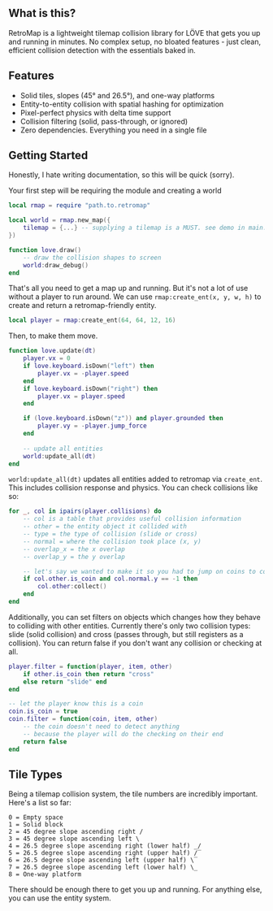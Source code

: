 ## What is this?

RetroMap is a lightweight tilemap collision library for LÖVE that gets you up and running in minutes. No complex setup, no bloated features - just clean, efficient collision detection with the essentials baked in.

## Features

- Solid tiles, slopes (45° and 26.5°), and one-way platforms
- Entity-to-entity collision with spatial hashing for optimization
- Pixel-perfect physics with delta time support
- Collision filtering (solid, pass-through, or ignored)
- Zero dependencies. Everything you need in a single file

## Getting Started

Honestly, I hate writing documentation, so this will be quick (sorry).

Your first step will be requiring the module and creating a world

```lua
local rmap = require "path.to.retromap"

local world = rmap.new_map({
	tilemap = {...} -- supplying a tilemap is a MUST. see demo in main.lua for an example
})

function love.draw()
	-- draw the collision shapes to screen
	world:draw_debug()
end
```

That's all you need to get a map up and running. But it's not a lot of use without a player to run around.
We can use `rmap:create_ent(x, y, w, h)` to create and return a retromap-friendly entity.

```lua
local player = rmap:create_ent(64, 64, 12, 16)
```

Then, to make them move.

```lua
function love.update(dt)
    player.vx = 0
    if love.keyboard.isDown("left") then
        player.vx = -player.speed
    end
    if love.keyboard.isDown("right") then
        player.vx = player.speed
    end

    if (love.keyboard.isDown("z")) and player.grounded then
        player.vy = -player.jump_force
    end
    
    -- update all entities
    world:update_all(dt)
end
```

`world:update_all(dt)` updates all entities added to retromap via `create_ent`. This includes collision response and physics.
You can check collisions like so:

```lua
for _, col in ipairs(player.collisions) do
	-- col is a table that provides useful collision information
	-- other = the entity object it collided with
	-- type = the type of collision (slide or cross)
	-- normal = where the collision took place (x, y)
	-- overlap_x = the x overlap
	-- overlap_y = the y overlap

	-- let's say we wanted to make it so you had to jump on coins to collect them
	if col.other.is_coin and col.normal.y == -1 then
		col.other:collect()
	end
end
```

Additionally, you can set filters on objects which changes how they behave to colliding with other entities.
Currently there's only two collision types: slide (solid collision) and cross (passes through, but still registers as a collision). You can return false if you don't want any collision or checking at all.

```lua
player.filter = function(player, item, other)
	if other.is_coin then return "cross"
	else return "slide" end
end

-- let the player know this is a coin
coin.is_coin = true
coin.filter = function(coin, item, other)
	-- the coin doesn't need to detect anything
	-- because the player will do the checking on their end
	return false
end
```

## Tile Types

Being a tilemap collision system, the tile numbers are incredibly important. Here's a list so far:

	0 = Empty space
	1 = Solid block
	2 = 45 degree slope ascending right /
	3 = 45 degree slope ascending left \
	4 = 26.5 degree slope ascending right (lower half) _/
	5 = 26.5 degree slope ascending right (upper half) /‾
	6 = 26.5 degree slope ascending left (upper half) \‾
	7 = 26.5 degree slope ascending left (lower half) \_
	8 = One-way platform

There should be enough there to get you up and running. For anything else, you can use the entity system.